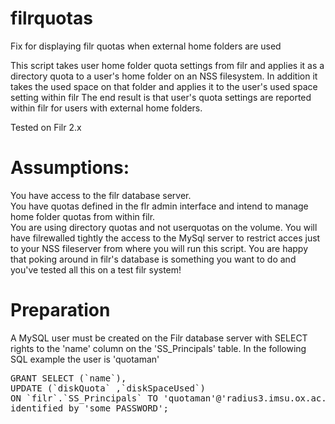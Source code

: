 # filrquotas
Fix for displaying filr quotas when external home folders are used

This script takes user home folder quota settings from filr and applies it as a directory quota to a user's home folder on an NSS filesystem.  In addition it takes the used space on that folder and applies it to the user's used space setting within filr 
The end result is that user's quota settings are reported within filr for users with external home folders.

Tested on Filr 2.x

# Assumptions:  

You have access to the filr database server.  
You have quotas defined in the flr admin interface and intend to manage home folder quotas from within filr.  
You are using directory quotas and not userquotas on the volume.
You will have filrewalled tightly the access to the MySql server to restrict acces just to your NSS fileserver from where you will run this script.
You are happy that poking around in filr's database is something you want to do and you've tested all this on a test filr system!

# Preparation

A MySQL user must be created on the Filr database server with SELECT rights to the 'name' column on the 'SS_Principals' table.  In the following SQL example the user is 'quotaman' 

<pre>
GRANT SELECT (`name`),
UPDATE (`diskQuota` ,`diskSpaceUsed`) 
ON `filr`.`SS_Principals` TO 'quotaman'@'radius3.imsu.ox.ac.uk' 
identified by 'some PASSWORD';
</pre>
